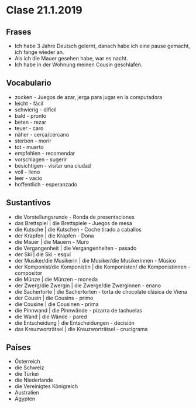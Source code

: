 # Clase 21.1.2019

## Frases

- Ich habe 3 Jahre Deutsch gelernt, danach habe ich eine pause gemacht, ich fange wieder an.
- Als ich die Mauer gesehen habe, war es nacht.
- Ich habe in der Wohnung meinen Cousin geschlafen.

## Vocabulario

- zocken - Juegos de azar, jerga para jugar en la computadora
- leicht - fácil
- schwierig - difícil
- bald - pronto
- beten - rezar
- teuer - caro
- näher - cerca/cercano
- sterben - morir
- tot - muerto
- empfehlen - recomendar
- vorschlagen - sugerir
- besichtigen - visitar una ciudad
- voll - lleno
- leer - vacío
- hoffentlich - esperanzado

## Sustantivos

- die Vorstellungsrunde - Ronda de presentaciones
- das Brettspiel | die Brettspiele - Juegos de mesa
- die Kutsche | die Kutschen - Coche tirado a caballos
- der Krapfen | die Krapfen - Dona
- die Mauer | die Mauern - Muro
- die Vergangenheit | die Vergangenheiten - pasado
- der Ski | die Ski - esquí
- der Musiker/die Musikerin | die Musiker/die Musikerinnen - Músico
- der Komponist/die Komponistin | die Komponisten/ die Komponistinnen - compositor
- die Münze | die Münzen - moneda
- der Zwerg/die Zwergin | die Zwerge/die Zwerginnen - enano
- die Sachertorte | die Sachertorten - torta de chocolate clásica de Viena
- der Cousin | die Cousins - primo
- die Cousine | die Cousinen - prima
- die Pinnwand | die Pinnwände - pizarra de tachuelas
- die Wand | die Wände - pared
- die Entscheidung | die Entscheidungen - decisión
- das Kreuzworträtsel | die Kreuzworträtsel - crucigrama

## Países

- Österreich
- die Schweiz
- die Türkei
- die Niederlande
- die Vereinigtes Königreich
- Australien
- Ägypten
